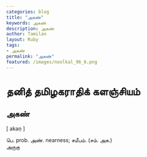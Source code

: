 ```yaml
---  
categories: blog  
title: "அகண்"
keywords: அகண்  
description: அகண்
author: Tamilan  
layout: Ruby  
tags:     
- அகண்
permalink: "அகண்"  
featured: /images/noolkal_96_6.png  
--- 
```

# தனித் தமிழகராதிக் களஞ்சியம்
## அகண்

[ akaṇ ]  
  
பெ. prob. அண். nearness; சமீபம். (சம். அக.)  
அருகு